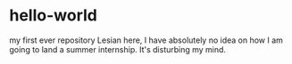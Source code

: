 # hello-world
my first ever repository
Lesian here, I have absolutely no idea on how I am going to land a summer internship. It's disturbing my mind.
